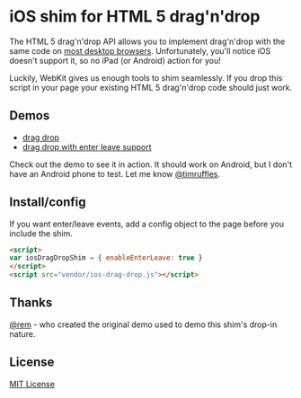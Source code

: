 # iOS shim for HTML 5 drag'n'drop

The HTML 5 drag'n'drop API allows you to implement drag'n'drop
with the same code on [most desktop browsers](http://caniuse.com/#search=drag). Unfortunately, you'll notice iOS doesn't support it, so no iPad (or Android) action for you!

Luckily, WebKit gives us enough tools to shim seamlessly. If you drop
this script in your page your existing HTML 5 drag'n'drop code should
just work.

## Demos

- [drag drop](./demo)
- [drag drop with enter leave support](./enter-leave)

Check out the demo to see it in action. It should work on Android, but I
don't have an Android phone to test. Let me know <a
href="http://twitter.com/timruffles">@timruffles</a>.

## Install/config

If you want enter/leave events, add a config object to the page before you include the shim.

```html
<script>
var iosDragDropShim = { enableEnterLeave: true }
</script>
<script src="vendor/ios-drag-drop.js"></script>
```

## Thanks

<a href="http://twitter.com/rem">@rem</a> - who created the original demo used to demo this shim's
drop-in nature.

## License

[MIT License](LICENSE)
